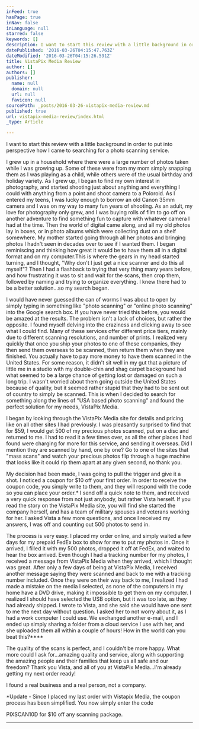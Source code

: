 ```yaml
---
inFeed: true
hasPage: true
inNav: false
inLanguage: null
starred: false
keywords: []
description: I want to start this review with a little background in order to put into perspective how I came to searching for a photo scanning service.
datePublished: '2016-03-26T04:15:47.763Z'
dateModified: '2016-03-26T04:15:26.591Z'
title: VistaPix Media Review
author: []
authors: []
publisher:
  name: null
  domain: null
  url: null
  favicon: null
sourcePath: _posts/2016-03-26-vistapix-media-review.md
published: true
url: vistapix-media-review/index.html
_type: Article

---
```

I want to start this review with a little background in order to put into perspective how I came to searching for a photo scanning service.

I grew up in a household where there were a large number of photos taken while I was growing up. Some of these were from my mom simply snapping them as I was playing as a child, while others were of the usual birthday and holiday variety. As I grew up, I began to find my own interest in photography, and started shooting just about anything and everything I could with anything from a point and shoot camera to a Poloroid. As I entered my teens, I was lucky enough to borrow an old Canon 35mm camera and I was on my way to many fun years of shooting. As an adult, my love for photography only grew, and I was buying rolls of film to go off on another adventure to find something fun to capture with whatever camera I had at the time. Then the world of digital came along, and all my old photos lay in boxes, or in photo albums which were collecting dust on a shelf somewhere. My mother started going through all her photos and bringing photos I hadn't seen in decades over to see if I wanted them. I began reminiscing and thinking how great it would be to have them all in a digital format and on my computer.This is where the gears in my head started turning, and I thought, "Why don't I just get a nice scanner and do this all myself"? Then I had a flashback to trying that very thing many years before, and how frustrating it was to sit and wait for the scans, then crop them, followed by naming and trying to organize everything. I knew there had to be a better solution...so my search began.

I would have never guessed the can of worms I was about to open by simply typing in something like "photo scanning" or "online photo scanning" into the Google search box. If you have never tried this before, you would be amazed at the results. The problem isn't a lack of choices, but rather the opposite. I found myself delving into the craziness and clicking away to see what I could find. Many of these services offer different price tiers, mainly due to different scanning resolutions, and number of prints. I realized very quickly that once you ship your photos to one of these companies, they then send them overseas to be scanned, then return them when they are finished. You actually have to pay more money to have them scanned in the United States. For some reason, it didn't sit well in my gut that a picture of little me in a studio with my double-chin and shag carpet background had what seemed to be a large chance of getting lost or damaged on such a long trip. I wasn't worried about them going outside the United States because of quality, but it seemed rather stupid that they had to be sent out of country to simply be scanned. This is when I decided to search for something along the lines of "USA based photo scanning" and found the perfect solution for my needs, VistaPix Media.

I began by looking through the VistaPix Media site for details and pricing like on all other sites I had previously. I was pleasantly surprised to find that for $59, I would get 500 of my precious photos scanned, put on a disc and returned to me. I had to read it a few times over, as all the other places I had found were charging for more for this service, and sending it overseas. Did I mention they are scanned by hand, one by one? Go to one of the sites that "mass scans" and watch your precious photos flip through a huge machine that looks like it could rip them apart at any given second, no thank you.

My decision had been made, I was going to pull the trigger and give it a shot. I noticed a coupon for $10 off your first order. In order to receive the coupon code, you simply write to them, and they will respond with the code so you can place your order.\* I send off a quick note to them, and received a very quick response from not just anybody, but rather Vista herself. If you read the story on the VistaPix Media site, you will find she started the company herself, and has a team of military spouses and veterans working for her. I asked Vista a few more questions, and once I received my answers, I was off and counting out 500 photos to send in. 

The process is very easy. I placed my order online, and simply waited a few days for my prepaid FedEx box to show for me to put my photos in. Once it arrived, I filled it with my 500 photos, dropped it off at FedEx, and waited to hear the box arrived. Even though I had a tracking number for my photos, I received a message from VistaPix Media when they arrived, which I thought was great. After only a few days of being at VistaPix Media, I received another message saying they were scanned and back to me with a tracking number included. Once they were on their way back to me, I realized I had made a mistake on the media I selected, as none of the computers in my home have a DVD drive, making it impossible to get them on my computer. I realized I should have selected the USB option, but it was too late, as they had already shipped. I wrote to Vista, and she said she would have one sent to me the next day without question. I asked her to not worry about it, as I had a work computer I could use. We exchanged another e-mail, and I ended up simply sharing a folder from a cloud service I use with her, and she uploaded them all within a couple of hours! How in the world can you beat this?****

The quality of the scans is perfect, and I couldn't be more happy. What more could I ask for...amazing quality and service, along with supporting the amazing people and their families that keep us all safe and our freedom? Thank you Vista, and all of you at VistaPix Media...I'm already getting my next order ready! 

I found a real business and a real person, not a company.

\*Update - Since I placed my last order with Vistapix Media, the coupon process has been simplified. You now simply enter the code 

PIXSCAN10D for $10 off any scanning package.

****
